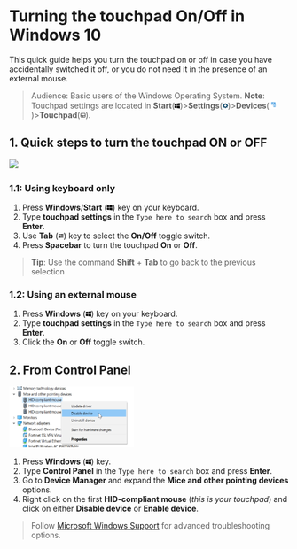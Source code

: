 # Turning the touchpad On/Off in Windows 10

This quick guide helps you turn the touchpad on or off in case you have accidentally switched it off, or you do not need it in the presence of an external mouse.

>Audience: Basic users of the Windows Operating System.
> **Note**: Touchpad settings are located in **Start**(<img src="https://raw.githubusercontent.com/Olena1925/touchpad/master/Windows%20Icon.png" width="10" height="10"/>)>**Settings**(<img src="https://raw.githubusercontent.com/Olena1925/touchpad/master/Settings%20Icon.png" width="10" height="10"/>)>**Devices**(<img src="https://raw.githubusercontent.com/Olena1925/touchpad/master/Devices%20Icon.PNG" width="15" height="15"/>)>**Touchpad**(<img src="https://raw.githubusercontent.com/Olena1925/touchpad/master/Touchpad%20Icon.png" width="10" height="10"/>).

## 1. Quick steps to turn the touchpad ON or OFF

![](https://raw.githubusercontent.com/Olena1925/touchpad/master/Navigating.gif)

### 1.1: Using keyboard only

1. Press **Windows**/**Start** (<img src="https://raw.githubusercontent.com/Olena1925/touchpad/master/Windows%20Icon.png" width="10" height="10"/>) key on your keyboard.
2. Type **touchpad settings** in the `Type here to search` box and press **Enter**.
3. Use **Tab** (<img src="https://raw.githubusercontent.com/Olena1925/touchpad/master/Tab%20Icon.png" width="10" height="10"/>) key to select the **On/Off** toggle switch.
4. Press **Spacebar** to turn the touchpad **On** or **Off**.

> **Tip**: Use the command **Shift** + **Tab** to go back to the previous selection

### 1.2: Using an external mouse

1. Press **Windows** (<img src="https://raw.githubusercontent.com/Olena1925/touchpad/master/Windows%20Icon.png" width="10" height="10"/>) key on your keyboard.
2. Type **touchpad settings** in the `Type here to search` box and press **Enter**.
3. Click the **On** or **Off** toggle switch.

## 2. From Control Panel

<img src="https://raw.githubusercontent.com/Olena1925/Touchpad/master/Device%20Driver.png" width="225" height="110"/>

1. Press **Windows** (<img src="https://raw.githubusercontent.com/Olena1925/touchpad/master/Windows%20Icon.png" width="10" height="10"/>) key.
2. Type **Control Panel** in the `Type here to search` box and press **Enter**.
3. Go to **Device Manager** and expand the **Mice and other pointing devices** options.
4. Right click on the first **HID-compliant mouse** (*this is your touchpad*) and click on either **Disable device** or **Enable device**.

>Follow [Microsoft Windows Support](https://support.microsoft.com/en-us/help/4027866/windows-fix-touchpad-problems-in-windows-10) for advanced troubleshooting options.
